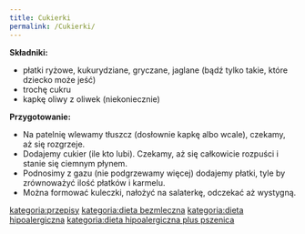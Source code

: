 ```yaml
---
title: Cukierki
permalink: /Cukierki/
---
```


**Składniki:**

-   płatki ryżowe, kukurydziane, gryczane, jaglane (bądź tylko takie, które dziecko może jeść)
-   trochę cukru
-   kapkę oliwy z oliwek (niekoniecznie)

**Przygotowanie:**

-   Na patelnię wlewamy tłuszcz (dosłownie kapkę albo wcale), czekamy, aż się rozgrzeje.
-   Dodajemy cukier (ile kto lubi). Czekamy, aż się całkowicie rozpuści i stanie się ciemnym płynem.
-   Podnosimy z gazu (nie podgrzewamy więcej) dodajemy płatki, tyle by zrównoważyć ilość płatków i karmelu.
-   Można formować kuleczki, nałożyć na salaterkę, odczekać aż wystygną.

[kategoria:przepisy](/kategoria:przepisy "wikilink") [kategoria:dieta bezmleczna](/kategoria:dieta_bezmleczna "wikilink") [kategoria:dieta hipoalergiczna](/kategoria:dieta_hipoalergiczna "wikilink") [kategoria:dieta hipoalergiczna plus pszenica](/kategoria:dieta_hipoalergiczna_plus_pszenica "wikilink")